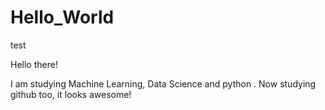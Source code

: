 # Hello_World
test

Hello there!

I am studying Machine Learning, Data Science and python .
Now studying github too, it looks awesome!
